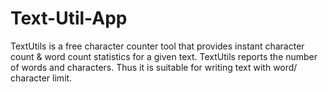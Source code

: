 # Text-Util-App
TextUtils is a free character counter tool that provides instant character count &amp; word count statistics for a given text. TextUtils reports the number of words and characters. Thus it is suitable for writing text with word/ character limit.
